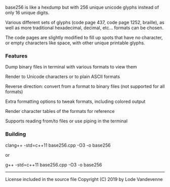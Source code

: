 base256 is like a hexdump but with 256 unique unicode glyphs instead of only 16
unique digits.

Various different sets of glyphs (code page 437, code page 1252, braille), as
well as more traditional hexadecimal, decimal, etc... formats can be chosen.

The code pages are slightly modified to fill up spots that have no character, or
empty characters like space, with other unique printable glyphs.

### Features

Dump binary files in terminal with various formats to view them

Render to Unicode characters or to plain ASCII formats

Reverse direction: convert from a format to binary files (not supported for all formats)

Extra formatting options to tweak formats, including colored output

Render character tables of the formats for reference

Supports reading from/to files or use piping in the terminal

### Building

clang++ -std=c++11 base256.cpp -O3 -o base256

or

g++ -std=c++11 base256.cpp -O3 -o base256

----

License included in the source file
Copyright (C) 2019 by Lode Vandevenne

